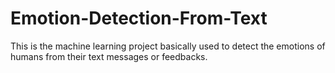 # Emotion-Detection-From-Text
This is the machine learning project basically used to detect the emotions of humans from their text messages or feedbacks. 
